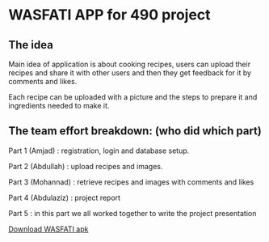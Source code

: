<h1>WASFATI APP for 490 project</h1>


<h2>The idea</h2>
Main idea of application is about cooking recipes, users can upload their recipes and share it with 
other users and then they get feedback for it by comments and likes.

Each recipe can be uploaded with a picture and the steps to prepare it and ingredients needed to make it.


<h2>The team effort breakdown: (who did which part)</h2>

Part 1 (Amjad)    : registration, login and database setup.

Part 2 (Abdullah) : upload recipes and images.

Part 3 (Mohannad)  : retrieve recipes and images with comments and likes

Part 4 (Abdulaziz) : project report

Part 5 : in this part we all worked together to write the project presentation

<a href="https://drive.google.com/file/d/1YVSzBSAYCnVw_zCkTxlmWHS783-iB0Q-/view?usp=sharing">Download WASFATI apk</a>
